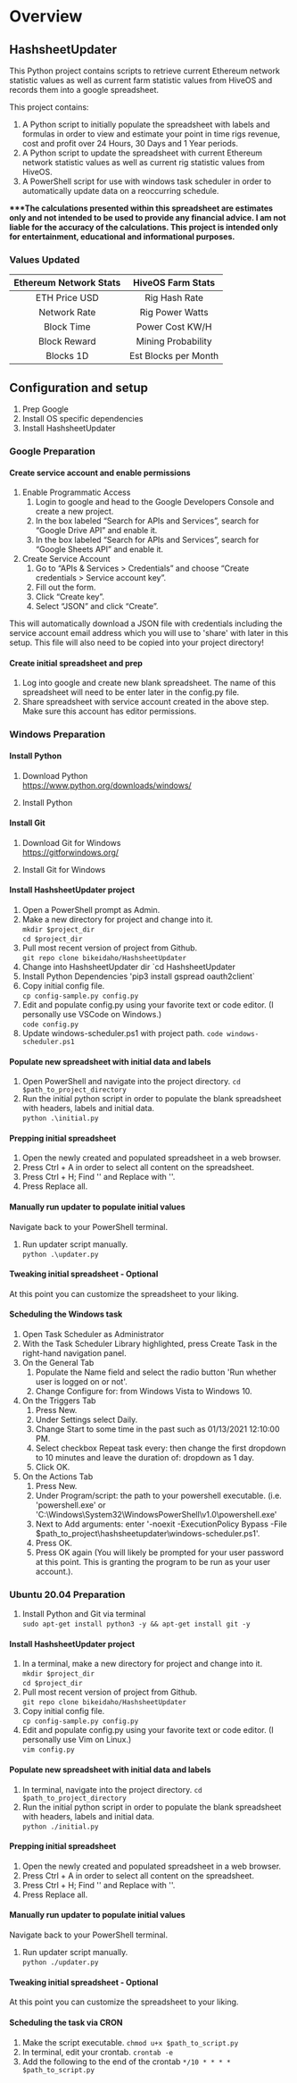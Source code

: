 # Overview
## HashsheetUpdater
This Python project contains scripts to retrieve current Ethereum network statistic values as well as current farm statistic values from HiveOS and records them into a google spreadsheet.

This project contains:  
   1. A Python script to initially populate the spreadsheet with labels and formulas in order to view and estimate your point in time rigs revenue, cost and profit over 24 Hours, 30 Days and 1 Year periods.
   1. A Python script to update the spreadsheet with current Ethereum network statistic values as well as current rig statistic values from HiveOS.
   1. A PowerShell script for use with windows task scheduler in order to automatically update data on a reoccurring schedule.

**\*\*\*The calculations presented within this spreadsheet are estimates only and not intended to be used to provide any financial advice. I am not liable for the accuracy of the calculations. This project is intended only for entertainment, educational and informational purposes.**  

### Values Updated  
|Ethereum Network Stats|HiveOS Farm Stats|
| :------------------: | :--------: |
|ETH Price USD|Rig Hash Rate|
Network Rate|Rig Power Watts|
Block Time|Power Cost KW/H|
Block Reward|Mining Probability|
Blocks 1D|Est Blocks per Month|

## Configuration and setup
   1. Prep Google
   1. Install OS specific dependencies
   1. Install HashsheetUpdater    

### Google Preparation
#### Create service account and enable permissions  
   1. Enable Programmatic Access
      1. Login to google and head to the Google Developers Console and create a new project.
      1. In the box labeled “Search for APIs and Services”, search for “Google Drive API” and enable it.
      1. In the box labeled “Search for APIs and Services”, search for “Google Sheets API” and enable it.
   1. Create Service Account
      1. Go to “APIs & Services > Credentials” and choose “Create credentials > Service account key”.
      1. Fill out the form.
      1. Click “Create key”.
      1. Select “JSON” and click “Create”.

This will automatically download a JSON file with credentials including the service account email address which you will use to 'share' with later in this setup. This file will also need to be copied into your project directory!

#### Create initial spreadsheet and prep  
   1. Log into google and create new blank spreadsheet. The name of this spreadsheet will need to be enter later in the config.py file.
   1. Share spreadsheet with service account created in the above step. Make sure this account has editor permissions.

### Windows Preparation
#### Install Python
   1. Download Python  
   https://www.python.org/downloads/windows/

   1. Install Python

#### Install Git
   1. Download Git for Windows  
   https://gitforwindows.org/

   1. Install Git for Windows

#### Install HashsheetUpdater project
   1. Open a PowerShell prompt as Admin.  
   1. Make a new directory for project and change into it.  
   `mkdir $project_dir`  
   `cd $project_dir`  
   1. Pull most recent version of project from Github.  
   `git repo clone bikeidaho/HashsheetUpdater`  
   1. Change into HashsheetUpdater dir
   `cd HashsheetUpdater
   1. Install Python Dependencies
   'pip3 install gspread oauth2client`
   1. Copy initial config file.  
   `cp config-sample.py config.py`  
   1. Edit and populate config.py using your favorite text or code editor. (I personally use VSCode on Windows.)  
   `code config.py`  
   1. Update windows-scheduler.ps1 with project path.
   `code windows-scheduler.ps1`
   
#### Populate new spreadsheet with initial data and labels  
   1. Open PowerShell and navigate into the project directory.
   `cd $path_to_project_directory`
   1. Run the initial python script in order to populate the blank spreadsheet with headers, labels and initial data.  
   `python .\initial.py`  

#### Prepping initial spreadsheet
   1. Open the newly created and populated spreadsheet in a web browser.  
   1. Press Ctrl + A in order to select all content on the spreadsheet.  
   1. Press Ctrl + H; Find '\' and Replace with ''.
   1. Press Replace all.

#### Manually run updater to populate initial values
Navigate back to your PowerShell terminal.  
   1. Run updater script manually.  
   `python .\updater.py `

#### Tweaking initial spreadsheet - Optional  
At this point you can customize the spreadsheet to your liking.

#### Scheduling the Windows task  
   1. Open Task Scheduler as Administrator  
   1. With the Task Scheduler Library highlighted, press Create Task in the right-hand navigation panel.  
   1. On the General Tab  
      1. Populate the Name field and select the radio button 'Run whether user is logged on or not'.  
      1. Change Configure for: from Windows Vista to Windows 10.  
   1. On the Triggers Tab  
      1. Press New.  
      1. Under Settings select Daily.   
      1. Change Start to some time in the past such as 01/13/2021 12:10:00 PM. 
      1. Select checkbox Repeat task every: then change the first dropdown to 10 minutes and leave the duration of: dropdown as 1 day.  
      1. Click OK.   
   1. On the Actions Tab  
      1. Press New.  
      1. Under Program/script: the path to your powershell executable. (i.e. 'powershell.exe' or 'C:\Windows\System32\WindowsPowerShell\v1.0\powershell.exe'  
      1. Next to Add arguments: enter '-noexit -ExecutionPolicy Bypass -File $path_to_project\hashsheetupdater\windows-scheduler.ps1'.  
      1. Press OK.  
      1. Press OK again (You will likely be prompted for your user password at this point. This is granting the program to be run as your user account.).  

### Ubuntu 20.04 Preparation  
   1.  Install Python and Git via terminal  
   `sudo apt-get install python3 -y && apt-get install git -y`

#### Install HashsheetUpdater project
   1. In a terminal, make a new directory for project and change into it.  
   `mkdir $project_dir`  
   `cd $project_dir`  
   1. Pull most recent version of project from Github.  
   `git repo clone bikeidaho/HashsheetUpdater`  
   1. Copy initial config file.  
   `cp config-sample.py config.py`  
   1. Edit and populate config.py using your favorite text or code editor. (I personally use Vim on Linux.)  
   `vim config.py`  
   
   
#### Populate new spreadsheet with initial data and labels  
   1. In terminal, navigate into the project directory.
   `cd $path_to_project_directory`
   1. Run the initial python script in order to populate the blank spreadsheet with headers, labels and initial data.  
   `python ./initial.py`  

#### Prepping initial spreadsheet
   1. Open the newly created and populated spreadsheet in a web browser.  
   1. Press Ctrl + A in order to select all content on the spreadsheet.  
   1. Press Ctrl + H; Find '\' and Replace with ''.
   1. Press Replace all.

#### Manually run updater to populate initial values
Navigate back to your PowerShell terminal.  
   1. Run updater script manually.  
   `python ./updater.py `

#### Tweaking initial spreadsheet - Optional  
At this point you can customize the spreadsheet to your liking.

#### Scheduling the task via CRON  
   1. Make the script executable.
   `chmod u+x $path_to_script.py`
   1. In terminal, edit your crontab.
   `crontab -e`
   1.  Add the following to the end of the crontab
   `*/10 * * * * $path_to_script.py`

